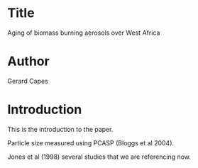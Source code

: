 # Title
Aging of biomass burning aerosols over West Africa

# Author
Gerard Capes

# Introduction
This is the introduction to the paper. 

Particle size measured using PCASP (Bloggs et al 2004).

Jones et al (1998) several studies that we are referencing now. 
